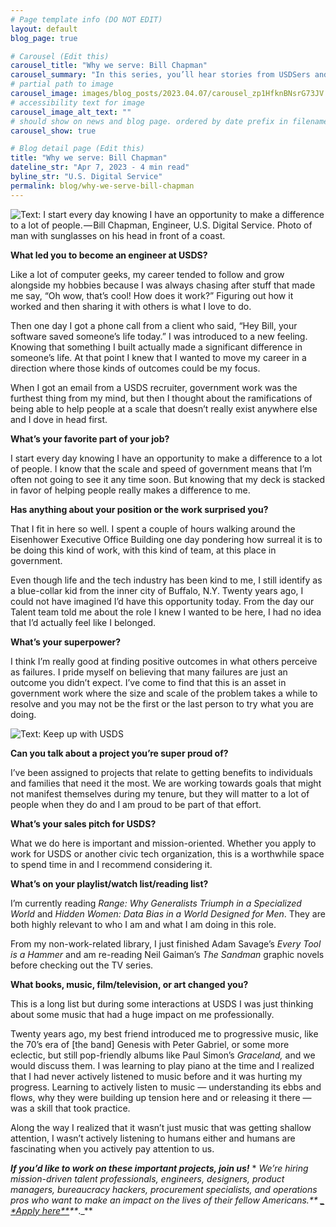 ```yaml
---
# Page template info (DO NOT EDIT)
layout: default
blog_page: true

# Carousel (Edit this)
carousel_title: "Why we serve: Bill Chapman"
carousel_summary: "In this series, you’ll hear stories from USDSers and learn why they decided to join, why they stay, and how their work is making an impact for Americans…"
# partial path to image
carousel_image: images/blog_posts/2023.04.07/carousel_zp1HfknBNsrG73JV.jpg
# accessibility text for image
carousel_image_alt_text: ""
# should show on news and blog page. ordered by date prefix in filename
carousel_show: true

# Blog detail page (Edit this)
title: "Why we serve: Bill Chapman"
dateline_str: "Apr 7, 2023 - 4 min read"
byline_str: "U.S. Digital Service"
permalink: blog/why-we-serve-bill-chapman
---
```


![Text: I start every day knowing I have an opportunity to make a difference to a lot of people. — Bill Chapman, Engineer, U.S. Digital Service. Photo of man with sunglasses on his head in front of a coast.](https://miro.medium.com/v2/resize:fit:1400/1*zp1HfknBNsrG73JV-3U7OQ.jpeg)

**What led you to become an engineer at USDS?**

Like a lot of computer geeks, my career tended to follow and grow alongside my hobbies because I was always chasing
after stuff that made me say, “Oh wow, that’s cool! How does it work?” Figuring out how it worked and then sharing it
with others is what I love to do.

Then one day I got a phone call from a client who said, “Hey Bill, your software saved someone’s life today.” I was
introduced to a new feeling. Knowing that something I built actually made a significant difference in someone’s life. At
that point I knew that I wanted to move my career in a direction where those kinds of outcomes could be my focus.

When I got an email from a USDS recruiter, government work was the furthest thing from my mind, but then I thought about
the ramifications of being able to help people at a scale that doesn’t really exist anywhere else and I dove in head
first.

**What’s your favorite part of your job?**

I start every day knowing I have an opportunity to make a difference to a lot of people. I know that the scale and speed
of government means that I’m often not going to see it any time soon. But knowing that my deck is stacked in favor of
helping people really makes a difference to me.

**Has anything about your position or the work surprised you?**

That I fit in here so well. I spent a couple of hours walking around the Eisenhower Executive Office Building one day
pondering how surreal it is to be doing this kind of work, with this kind of team, at this place in government.

Even though life and the tech industry has been kind to me, I still identify as a blue-collar kid from the inner city of
Buffalo, N.Y. Twenty years ago, I could not have imagined I’d have this opportunity today. From the day our Talent team
told me about the role I knew I wanted to be here, I had no idea that I’d actually feel like I belonged.

**What’s your superpower?**

I think I’m really good at finding positive outcomes in what others perceive as failures. I pride myself on believing
that many failures are just an outcome you didn’t expect. I’ve come to find that this is an asset in government work
where the size and scale of the problem takes a while to resolve and you may not be the first or the last person to try
what you are doing.

![Text: Keep up with USDS](https://miro.medium.com/v2/resize:fit:1400/1*vdwzSIfIoY79w3uWeoXLfw.png)

**Can you talk about a project you’re super proud of?**

I’ve been assigned to projects that relate to getting benefits to individuals and families that need it the most. We are
working towards goals that might not manifest themselves during my tenure, but they will matter to a lot of people when
they do and I am proud to be part of that effort.

**What’s your sales pitch for USDS?**

What we do here is important and mission-oriented. Whether you apply to work for USDS or another civic tech
organization, this is a worthwhile space to spend time in and I recommend considering it.

**What’s on your playlist/watch list/reading list?**

I’m currently reading _Range: Why Generalists Triumph in a Specialized World_ and _Hidden Women: Data Bias in a World
Designed for Men_. They are both highly relevant to who I am and what I am doing in this role.

From my non-work-related library, I just finished Adam Savage’s _Every Tool is a Hammer_ and am re-reading Neil
Gaiman’s _The Sandman_ graphic novels before checking out the TV series.

**What books, music, film/television, or art changed you?**

This is a long list but during some interactions at USDS I was just thinking about some music that had a huge impact on
me professionally.

Twenty years ago, my best friend introduced me to progressive music, like the 70’s era of [the band] Genesis with Peter
Gabriel, or some more eclectic, but still pop-friendly albums like Paul Simon’s _Graceland,_ and we would discuss
them. I was learning to play piano at the time and I realized that I had never actively listened to music before and it
was hurting my progress. Learning to actively listen to music — understanding its ebbs and flows, why they were building
up tension here and or releasing it there — was a skill that took practice.

Along the way I realized that it wasn’t just music that was getting shallow attention, I wasn’t actively listening to
humans either and humans are fascinating when you actively pay attention to us.

**_If you’d like to work on these important projects, join us!_** \*
_*We’re hiring mission-driven talent professionals, engineers, designers, product managers, bureaucracy hackers,
procurement specialists, and operations pros who want to make an impact on the lives of their fellow Americans.*\*\* [_ \*_Apply here_**](https://www.usds.gov/apply)**_._\*\*
